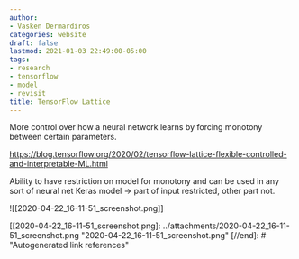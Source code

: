 ```yaml
---
author:
- Vasken Dermardiros
categories: website
draft: false
lastmod: 2021-01-03 22:49:00-05:00
tags:
- research
- tensorflow
- model
- revisit
title: TensorFlow Lattice
---
```



More control over how a neural network learns by forcing monotony between
certain parameters.

<https://blog.tensorflow.org/2020/02/tensorflow-lattice-flexible-controlled-and-interpretable-ML.html>

Ability to have restriction on model for monotony and can be used in any sort
of neural net Keras model -> part of input restricted, other part not.

![[2020-04-22_16-11-51_screenshot.png]]

[//begin]: # "Autogenerated link references for markdown compatibility"
[[2020-04-22_16-11-51_screenshot.png]: ../attachments/2020-04-22_16-11-51_screenshot.png "2020-04-22_16-11-51_screenshot.png"
[//end]: # "Autogenerated link references"